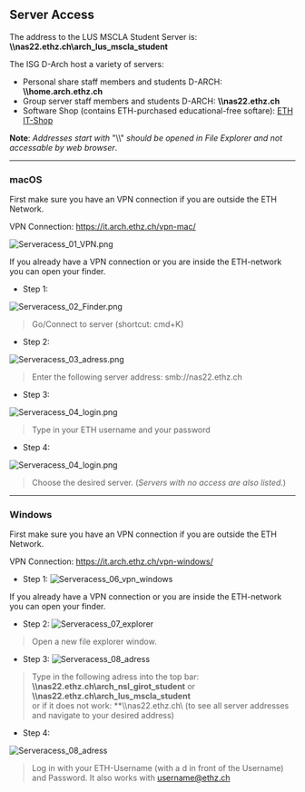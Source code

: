 ## Server Access

The address to the LUS MSCLA Student Server is:  **\\\nas22.ethz.ch\arch_lus_mscla_student**  

The ISG D-Arch host a variety of servers:

- Personal share staff members and students D-ARCH: **\\\home.arch.ethz.ch**
- Group server staff members and students D-ARCH: **\\\nas22.ethz.ch**
- Software Shop (contains ETH-purchased educational-free softare): [ETH IT-Shop](https://itshop.ethz.ch/)

**Note**: *Addresses start with* "\\\\" *should be opened in File Explorer and not accessable by web browser*.

---

### macOS

First make sure you have an VPN connection if you are outside the ETH Network.

VPN Connection: https://it.arch.ethz.ch/vpn-mac/

![Serveracess_01_VPN.png](/ddmImg/Serveracess_01_VPN.png)

If you already have a VPN connection or you are inside the ETH-network you can open your finder.

- Step 1:

![Serveracess_02_Finder.png](/ddmImg/Serveracess_02_Finder.png)

> Go/Connect to server (shortcut: cmd+K)

- Step 2:

![Serveracess_03_adress.png](/ddmImg/Serveracess_03_adress.png)

> Enter the following server address: smb://nas22.ethz.ch

- Step 3:

![Serveracess_04_login.png](/ddmImg/Serveracess_04_login.png)

> Type in your ETH username and your password

- Step 4:

![Serveracess_04_login.png](/ddmImg/Serveracess_05_server.png)

> Choose the desired server. (*Servers with no access are also listed.*)

---

### Windows

First make sure you have an VPN connection if you are outside the ETH Network.

VPN Connection: https://it.arch.ethz.ch/vpn-windows/

- Step 1:
![Serveracess_06_vpn_windows](/ddmImg/Serveracess_06_vpn_windows.png)

If you already have a VPN connection or you are inside the ETH-network you can open your finder.

- Step 2:
![Serveracess_07_explorer](/ddmImg/Serveracess_07_explorer.png)

> Open a new file explorer window.

- Step 3:
![Serveracess_08_adress](/ddmImg/Serveracess_08_adress.png)

> Type in the following adress into the top bar: **\\\nas22.ethz.ch\arch_nsl_girot_student** or **\\\nas22.ethz.ch\arch_lus_mscla_student**  
or if it does not work: **\\\nas22.ethz.ch\ (to see all server addresses and navigate to your desired address)

- Step 4:

![Serveracess_08_adress](/ddmImg/Serveracess_09_login.png)

> Log in with your ETH-Username (with a d in front of the Username) and Password. It also works with username@ethz.ch
